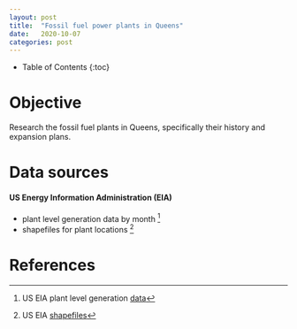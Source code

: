 ```yaml
---
layout: post
title:  "Fossil fuel power plants in Queens"
date:   2020-10-07
categories: post
---
```


* Table of Contents
{:toc}

# Objective
 Research the fossil fuel plants in Queens, specifically their history and expansion plans.

# Data sources
#### US Energy Information Administration (EIA)
- plant level generation data by month [^eia_plant_gen]
- shapefiles for plant locations [^eia_shapefiles]

# References
[^gen_type]: NYS [data](https://data.ny.gov/Energy-Environment/Electric-Generation-By-Fuel-Type-GWh-Beginning-196/h4gs-8qnu) on electric generation by fuel type, 1960-present 
[^eia_plant_gen]: US EIA plant level generation [data](https://www.eia.gov/electricity/data/eia923/)
[^eia_shapefiles]: US EIA [shapefiles](https://www.eia.gov/maps/layer_info-m.php)
[^nypa_all_gen]: NYPA all generating [facilities](https://www.nypa.gov/power/generation/all-generating-facilities)